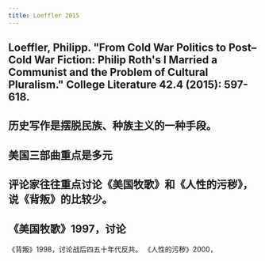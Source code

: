 ```yaml
---
title: Loeffler 2015
---
```


## Loeffler, Philipp. "From Cold War Politics to Post–Cold War Fiction: Philip Roth's I Married a Communist and the Problem of Cultural Pluralism." College Literature 42.4 (2015): 597-618.
## 历史写作是摆脱民族、种族主义的一种手段。
## 美国三部曲重点是多元
## 评论家往往重点讨论《美国牧歌》和《人性的污秽》，说《背叛》的比较少。
## 《美国牧歌》1997，讨论
《背叛》1998，讨论战后四五十年代反共。
《人性的污秽》2000，
